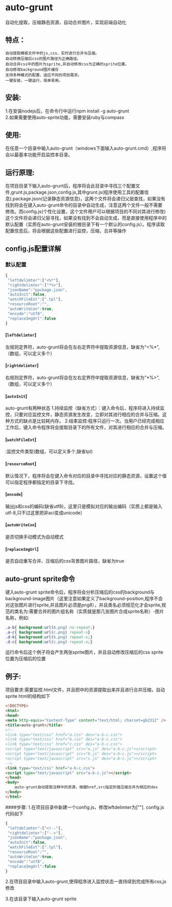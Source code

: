 # auto-grunt #

自动化提取，压缩静态资源，自动合并图片，实现前端自动化
## 特点： ##

    自动提取模板文件中的js,css，实时进行合并与压缩。
    自动转换压缩后css的图片路径为正确路径。
    自动合并css中的图片为sprite,并自动修改css为正确的sprite位置。
    自动修改background图片缓存
    支持多种模式的配置，适应不同的项目需求。
    一键安装，一键运行，简单易用。
## 安装: ##
  1.在安装nodejs后，在命令行中运行npm install -g auto-grunt<br/>
  2.如果需要使用auto-sprite功能，需要安装ruby与compass<br/>
## 使用: ##
  在任意一个目录中输入auto-grunt（windows下面输入auto-grunt.cmd）,程序将会以最基本功能开启监控本目录。
## 运行原理: ##
  在项目目录下输入auto-grunt后，程序将会此目录中寻找三个配置文件,grunt.js,package.json,config.js,其中grunt.js(程序使用工具的配置信息),package.json(记录静态资源信息)，这两个文件将会递归父层查找，如果没有找到将会在键入auto-grunt命令的目录中自动生成，注意这两个文件一般不需要修改。而config.js(个性化设置，这个文件用户可以根据项目的不同对其进行修改)这个文件将会递归父层寻找，如果没有找到不会自动生成，而是直接使用程序中的默认配置（实质在auto-grunt安装的根目录下有一个默认的config.js）。程序读取配置信息后，将会根据这些配置进行监控，压缩，合并等操作
## config.js配置详解 ##
### 默认配置 ###
```javascript
{
 "leftdelimter":["<%*"],
 "rightdelimter":["*%>"],
 "jsonName":"package.json",
 "autoInit":false,
 "watchFileExt":[".tpl"],
 "resourceRoot":"",
 "autoWriteCon":true,
 "encode":"utf8",
 "replaceImgUrl":false
}
```
#### [`leftdelimter`]
左规则定界符，auto-grunt将会在左右定界符中提取资源信息，缺省为"<%*",（数组，可以定义多个）
#### [`rightdelimter`]
右规则定界符，auto-grunt将会在左右定界符中提取资源信息，缺省为"*%>",（数组，可以定义多个）
#### [`autoInit`]
auto-grunt有两种状态
	1.持续监控（缺省方式）：键入命令后，程序将进入持续监控，只要对应监控文件，静态资源发生改变，立即对其进行相应的合并与压缩。这种方式的缺点是比较耗内存。
	2.结束监控:程序只运行一次。当用户已经完成相应工作后，键入命令程序将会提取目录下的所有文件，对其进行相应的合并与压缩。
#### [`watchFileExt`]
:监控文件类型(数组，可以定义多个,缺省tpl)
#### [`resourceRoot`]
默认情况下，程序将会在键入命令对应的目录中寻找对应的静态资源，设置这个值可以指定程序都指定的目录下寻找。
#### [`encode`]
输出js和css的编码(缺省utf8)，这里只是模拟对应的输出编码（实质上都是输入utf-8,只不过这里把非aci变成unicode）
#### [`autoWriteCon`]
是否切换手动模式为自动模式
#### [`replaceImgUrl`]
是否自动重写合并、压缩后的css背景图片路径，缺省为true
## auto-grunt sprite命令 ##
键入auto-grunt sprite命令后，程序将会分析压缩后的css的background与background-image图片（这里注意如果定义了background-position,程序不会对这张图片进行sprite,并且图片必须是png8），并且类名必须规范化才会sprite,规范的类名为:需要合并的图片组名称（实质就是那几张图片合成sprite名称）-图片名称，例如:
```css
.a-b{ background:url(b.png) no-repeat;}
.a-c{ background:url(c.png) repeat-x}
.d-k{ background:url(k.png) repeat-x;}
.d-c{ background:url(c.png) repeat-x;}
```
运行命令后这个例子将会产生两张sprite图片，并且自动修改压缩后的css sprite位置为压缩后的位置
## 例子: ##
 项目要求:需要监控.html文件，并且把<!-- -->中的资源提取出来并且进行合并压缩，自动sprite
  html的结构如下
```html
<!DOCTYPE>
<html>
<head>
<meta http-equiv="Content-Type" content="text/html; charset=gb2312" />
<title>auto-grunt</title>
<!--
<link type="text/css" href="a.css" des="a-b-c.css">   
<link type="text/css" href="b.css" des="a-b-c.css"> 
<link type="text/css" href="c.css" des="a-b-c.css">  
<script type="text/javascript" src="a.js" des="a-b-c.js"></script>  
<script type="text/javascript" src="b.js" des="a-b-c.js"></script>  
<script type="text/javascript" src="c.js" des="a-b-c.js"></script>  
-->
<link type="text/css" href="a-b-c.css">  
<script type="text/javascript" src="a-b-c.js"></script>
</head>
<body>
	auto-grunt自动提取注释中的资源，根据href,src指定的值压缩合并为相应的des
</body>
</html>
```
####步骤:
1.在项目目录中新建一个config.js，修改leftdelimter为["<!--"],rightdelimter为["-->"]. config.js代码如下
```javascript
{
 "leftdelimter":["<!--"],
 "rightdelimter":["-->"],
 "jsonName":"package.json",
 "autoInit":false,
 "watchFileExt":[".tpl"],
 "resourceRoot":"",
 "autoWriteCon":true,
 "encode":"utf8",
 "replaceImgUrl":false
}
```
2.在项目目录中输入auto-grunt,使得程序进入监控状态一直持续到完成所有css,js修改

3.在该目录下输入auto-grunt sprite
 
